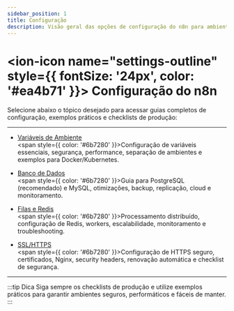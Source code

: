 ```yaml
---
sidebar_position: 1
title: Configuração
description: Visão geral das opções de configuração do n8n para ambientes de produção robustos e seguros.
---
```



# <ion-icon name="settings-outline" style={{ fontSize: '24px', color: '#ea4b71' }}></ion-icon> Configuração do n8n

Selecione abaixo o tópico desejado para acessar guias completos de configuração, exemplos práticos e checklists de produção:

---

- [Variáveis de Ambiente](./variaveis-ambiente)
  <br/><span style={{ color: '#6b7280' }}>Configuração de variáveis essenciais, segurança, performance, separação de ambientes e exemplos para Docker/Kubernetes.</span>

- [Banco de Dados](./database)
  <br/><span style={{ color: '#6b7280' }}>Guia para PostgreSQL (recomendado) e MySQL, otimizações, backup, replicação, cloud e monitoramento.</span>

- [Filas e Redis](./queues)
  <br/><span style={{ color: '#6b7280' }}>Processamento distribuído, configuração de Redis, workers, escalabilidade, monitoramento e troubleshooting.</span>

- [SSL/HTTPS](./ssl-https)
  <br/><span style={{ color: '#6b7280' }}>Configuração de HTTPS seguro, certificados, Nginx, security headers, renovação automática e checklist de segurança.</span>

---

:::tip Dica
Siga sempre os checklists de produção e utilize exemplos práticos para garantir ambientes seguros, performáticos e fáceis de manter.
:::
